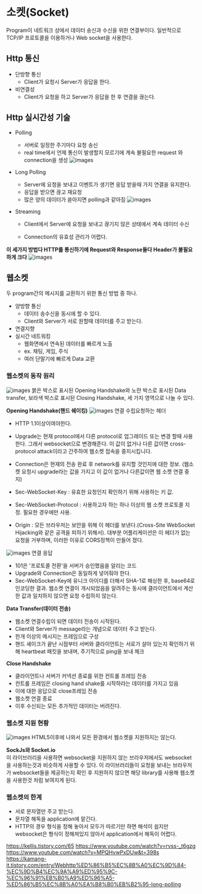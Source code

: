 # 소켓(Socket)
Program이 네트워크 상에서 데이터 송신과 수신을 위한 연결부이다. 일반적으로 TCP/IP 프로토콜을 이용하거나 Web socket을 사용한다.

## Http 통신
- 단방향 통신 
  - Client가 요청시 Server가 응답을 한다.
- 비연결성
  - Client가 요청을 하고 Server가 응답을 한 후 연결을 끊는다.

## Http 실시간성 기술
- Polling 
  - 서버로 일정한 주기마다 요청 송신
  - real time에서 언제 통신이 발생할지 모르기에 계속 불필요한 request 와 connection을 생성
![images](/images/httpPolling.png)

- Long Polling
  - Server에 요청을 보내고 이벤트가 생기면 응답 받을때 가지 연결을 유지한다.
  - 응답을 받으면 끊고 재요청
  - 많은 양의 데이터가 쏟아지면 polling과 같아짐
![images](/images/httpLongPolling.png)

- Streaming
  - Client에서 Server에 요청을 보내고 끊기지 않은 상태에서 계속 데이터 수신

  - Connection의 유효성 관리가 어렵다.

__이 세가지 방법다 HTTP를 통신하기에 Request와 Response둘다 Header가 불필요하게 크다__
![images](/images/httpWebsocket.png)


## 웹소켓
두 program간의 메시지를 교환하기 위한 통신 방법 중 하나. 
- 양방향 통신
  - 데이터 송수신을 동시에 할 수 있다.
  - Client와 Server가 서로 원할때 데이터를 주고 받는다.
- 연결지향
- 실시간 네트워킹
  - 웹화면에서 연속된 데이터를 빠르게 노출
  - ex. 채팅, 게임, 주식
  - 여러 단말기에 빠르게 Data 교환

### 웹소켓의 동작 원리
![images](/images/websocket.png)
붉은 박스로 표시된 Opening Handshake와 노란 박스로 표시된 Data transfer, 보라색 박스로 표시된 Closing Handshake, 세 가지 영역으로 나눌 수 있다.

__Opening Handshake(핸드 쉐이킹)__
![images](/images/handshakeRequest.png)
연결 수립요청하는 헤더
- HTTP 1.1이상이여야한다.
- Upgrade는 현재 protocol에서 다른 protocol로 업그레이드 또는 변경 할때 사용한다. 그래서 websocket으로 변경해준다. 이 값이 없거나 다른 값이면 cross-protocol attack이라고 간주하여 웹소켓 접속을 중지시킵니다.  

- Connection은 현재의 전송 완료 후 network를 유지할 것인지에 대한 정보. (웹소켓 요청시 upgrade라는 값을 가지고 이 값이 없거나 다른값이면 웹 소켓 연결 중지)

- Sec-WebSocket-Key : 유효한 요청인지 확인하기 위해 사용하는 키 값.  

- Sec-WebSocket-Protocol : 사용하고자 하는 하나 이상의 웹 소켓 프로토콜 지정. 필요한 경우에만 사용.

- Origin : 모든 브라우저는 보안을 위해 이 헤더를 보낸다.(Cross-Site WebSocket Hijacking와 같은 공격을 피하기 위해서). 대부분 어플리케이션은 이 헤더가 없는 요청을 거부하며, 이러한 이유로 CORS정책이 만들어 졌다.

![images](/images/handshakeResponse.png)
연결 응답  
- 101은 '프로토콜 전환'을 서버가 승인했음을 알리는 코드
- Upgrade와 Connection은 동일하게 넣어줘야 한다.
- Sec-WebSocket-Key에 유니크 아이디를 더해서 SHA-1로 해싱한 후, base64로 인코딩한 결과. 웹소켓 연결이 개시되었음을 알려주는 동시에 클라이언트에서 계산한 값과 일치하지 않으면 요청 수립하지 않는다.

__Data Transfer(데이터 전송)__
- 웹소켓 연결수립이 되면 데이터 전송이 시작된다.
- Client와 Server가 message라는 개념으로 데이터 주고 받는다.
- 한개 이상의 메시지는 프레임으로 구성
- 핸드 셰이크가 끝난 시점부터 서버와 클라이언트는 서로가 살아 있는지 확인하기 위해 heartbeat 패킷을 보내며, 주기적으로 ping을 보내 체크

__Close Handshake__
- 클라이언트나 서버가 커넥션 종료를 위한 컨트롤 프레임 전송
- 컨트롤 프레임은 closing hand shake를 시작하라는 데이터를 가지고 있음
- 이에 대한 응답으로 close프레임 전송
- 웹소켓 연결 종료
- 이후 수신되는 모든 추가적인 데이터는 버려진다.

### 웹소켓 지원 현황

![images](/images/websocketProvided.png)
HTML5이후에 나와서 모든 환경에서 웹소켓을 지원하지는 않는다.

__SockJs와 Socket.io__  
이 라이브러리을 사용하면 websocket을 지원하지 않는 브라우저에서도 websocket을 사용하는것과 비슷하게 사용할 수 있다. 이 라이브러리들이 요청을 보내는 브라우저가 websocket들을 제공하는지 확인 후 지원하지 않으면 해당 library를 사용해 웹소켓을 사용한것 처럼 보여지게 된다.

### 웹소켓의 한계
- 서로 문자열만 주고 받는다.
- 문자열 해독을 application에 맡긴다. 
- HTTP의 경우 형식을 정해 놓아서 모두가 따르기만 하면 해석이 쉽지만 websocket은 형식이 정해져있지 않아서 application에서 해독이 어렵다.


https://kellis.tistory.com/65
https://www.youtube.com/watch?v=rvss-_t6gzg
https://www.youtube.com/watch?v=MPQHvwPxDUw&t=398s
https://kamang-it.tistory.com/entry/Webhttp%ED%86%B5%EC%8B%A0%EC%9D%84-%EC%9D%B4%EC%9A%A9%ED%95%9C-%EC%96%91%EB%B0%A9%ED%96%A5-%ED%86%B5%EC%8B%A0%EA%B8%B0%EB%B2%95-long-polling